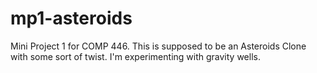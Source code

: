 # mp1-asteroids
Mini Project 1 for COMP 446. This is supposed to be an Asteroids Clone with some sort of twist. I'm experimenting with gravity wells.
